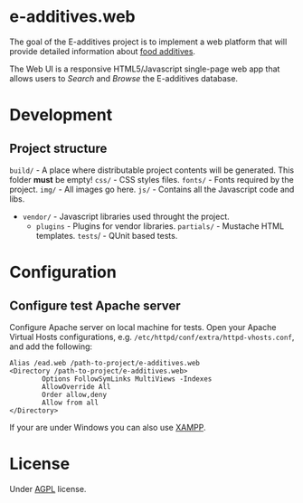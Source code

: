 e-additives.web
===============

The goal of the E-additives project is to implement a web platform that will provide detailed information about [food additives](http://en.wikipedia.org/wiki/Food_additive).

The Web UI is a responsive HTML5/Javascript single-page web app that allows users to *Search* and *Browse* the E-additives database.

# Development

## Project structure

`build/` - A place where distributable project contents will be generated. This folder **must** be empty!
`css/` - CSS styles files. 
`fonts/` - Fonts required by the project.
`img/` - All images go here.
`js/` - Contains all the Javascript code and libs.
  * `vendor/` - Javascript libraries used throught the project.
    - `plugins` - Plugins for vendor libraries.
`partials/` - Mustache HTML templates.
`tests`/ - QUnit based tests.

# Configuration

## Configure test Apache server

Configure Apache server on local machine for tests. Open your Apache Virtual Hosts configurations, e.g. `/etc/httpd/conf/extra/httpd-vhosts.conf`, and add the following:

    Alias /ead.web /path-to-project/e-additives.web
    <Directory /path-to-project/e-additives.web>
            Options FollowSymLinks MultiViews -Indexes
            AllowOverride All
            Order allow,deny
            Allow from all
    </Directory>
		
If your are under Windows you can also use [XAMPP](http://www.apachefriends.org/en/xampp.html).

# License

Under [AGPL](LICENSE) license.
